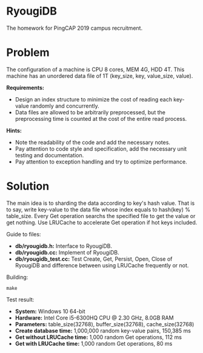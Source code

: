 # RyougiDB
The homework for PingCAP 2019 campus recruitment.

# Problem
The configuration of a machine is CPU 8 cores, MEM 4G, HDD 4T. This machine has an unordered data file of 1T (key_size, key, value_size, value).

**Requirements:**
- Design an index structure to minimize the cost of reading each key-value randomly and concurrently.
- Data files are allowed to be arbitrarily preprocessed, but the preprocessing time is counted at the cost of the entire read process.

**Hints:**
- Note the readability of the code and add the necessary notes.
- Pay attention to code style and specification, add the necessary unit testing and documentation.
- Pay attention to exception handling and try to optimize performance.

# Solution
The main idea is to sharding the data according to key's hash value. That is to say, write key-value to the data file whose index equals to hash(key) % table_size. Every Get operation searchs the specified file to get the value or get nothing. Use LRUCache to accelerate Get operation if hot keys included.

Guide to files:
- **db/ryougidb.h:** Interface to RyougiDB.
- **db/ryougidb.cc:** Implement of RyougiDB.
- **db/ryougidb_test.cc:** Test Create, Get, Persist, Open, Close of RyougiDB and difference between using LRUCache frequently or not.

Building:
```
make
```

Test result:
- **System:** Windows 10 64-bit
- **Hardware:** Intel Core i5-6300HQ CPU @ 2.30 GHz, 8.0GB RAM
- **Parameters:** table_size(32768), buffer_size(32768), cache_size(32768)
- **Create database time:** 1,000,000 random key-value pairs, 150,385 ms
- **Get without LRUCache time:** 1,000 random Get operations, 112 ms
- **Get with LRUCache time:** 1,000 random Get operations, 80 ms